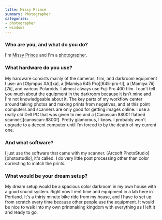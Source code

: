 ```yaml
---
title: Missy Prince
summary: Photographer
categories:
- photographer
- windows
---
```


### Who are you, and what do you do?

I'm [Missy Prince](http://seaofempties.tumblr.com/ "Missy's Tumblr site.") and I'm a [photographer](http://www.flickr.com/photos/35336382@N00/ "Missy's photos on Flickr.").

### What hardware do you use?

My hardware consists mainly of the cameras, film, and darkroom equipment I use: an [Olympus XA][xa], a [Mamiya 645 Pro][645-pro-tl], a [Mamiya 7ii][7ii], and various Polaroids. I almost always use Fuji Pro 400 film. I can't tell you much about the equipment in the darkroom because it isn't mine and I'm not knowledgeable about it. The key parts of my workflow center around taking photos and making prints from negatives, and at this point computers and scanners are only good for getting images online. I use a really old Dell PC that was given to me and a [Canoscan 8800f flatbed scanner][canoscan-8800f]. Pretty glamorous, I know. I probably won't upgrade to a decent computer until I'm forced to by the death of my current one.

### And what software?

I just use the software that came with my scanner. [Arcsoft PhotoStudio][photostudio], it's called. I do very little post processing other than color correcting to match the prints. 

### What would be your dream setup?

My dream setup would be a spacious color darkroom in my own house with a good sound system. Right now I rent time and equipment in a lab here in Portland. It's a thirty minute bike ride from my house, and I have to set up from scratch every time because other people use the equipment. It would be nice to walk into my own printmaking kingdom with everything as I left it and ready to go.